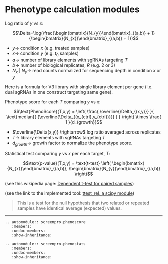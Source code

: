 # Phenotype calculation modules

Log ratio of $y$ vs $x$:

$$\Delta=\log(\frac{\begin{bmatrix}{N_{y}}\end{bmatrix}_{(a,b)} + 1}{\begin{bmatrix}{N_{x}}\end{bmatrix}_{(a,b)} + 1})$$

-   $y \rightarrow$ condition $x$ (e.g. treated samples)
-   $x \rightarrow$ condition $y$ (e.g. $t_{0}$ samples)
-   $a \rightarrow$ number of library elements with sgRNAs targeting $T$
-   $b \rightarrow$ number of biological replicates, $R$ (e.g. 2 or 3)
-   $N_{x}$ \| $N_{y} \rightarrow$ read counts normalized for sequencing
    depth in condition $x$ or $y$

Here is a formula for V3 library with single library element per gene
(i.e. dual sgRNAs in one construct targeting same gene).

Phenotype score for each $T$ comparing $y$ vs $x$:

$$\text{PhenoScore}(T,x,y) =
\left(
\frac{
\overline{\Delta_{(x,y)}}
}{
\text{median}( {\overline{\Delta_{(x_{ctrl},y_{ctrl})}}} )
}
\right)
\times \frac{ 1 }{d_{growth}}$$

-   $\overline{\Delta(x,y)} \rightarrow$ log ratio averaged across
    replicates
-   $T \rightarrow$ library elements with sgRNAs targeting $T$
-   $d_{growth} \rightarrow$ growth factor to normalize the phenotype
    score.

Statistical test comparing $y$ vs $x$ per each target, $T$:

$$\text{p-value}(T,x,y) = \text{t-test} \left(
\begin{bmatrix}{N_{x}}\end{bmatrix}_{(a,b)},
\begin{bmatrix}{N_{y}}\end{bmatrix}_{(a,b)}
\right)$$

(see this wikipedia page: [Dependent t-test for paired
samples](https://en.wikipedia.org/wiki/Student%27s_t-test#Dependent_t-test_for_paired_samples))

(see the link to the implemented tool: [ttest_rel, a scipy
module](https://docs.scipy.org/doc/scipy/reference/generated/scipy.stats.ttest_rel.html))

> This is a test for the null hypothesis that two related or repeated
> samples have identical average (expected) values.

___

```{eval-rst}  
.. automodule:: screenpro.phenoscore
   :members:
   :undoc-members:
   :show-inheritance:

.. automodule:: screenpro.phenostats
   :members:
   :undoc-members:
   :show-inheritance:
```